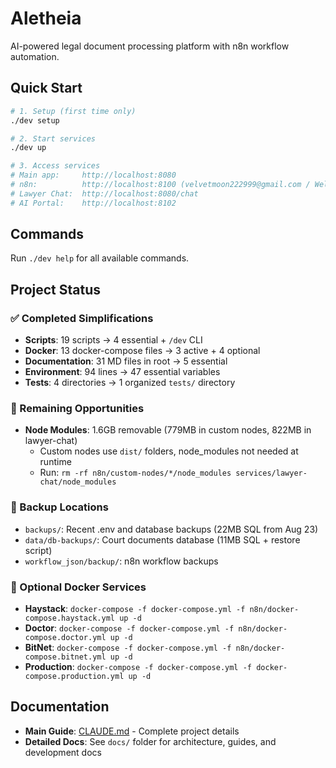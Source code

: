 # Aletheia

AI-powered legal document processing platform with n8n workflow automation.

## Quick Start

```bash
# 1. Setup (first time only)
./dev setup

# 2. Start services
./dev up

# 3. Access services
# Main app:     http://localhost:8080
# n8n:          http://localhost:8100 (velvetmoon222999@gmail.com / Welcome123!)
# Lawyer Chat:  http://localhost:8080/chat
# AI Portal:    http://localhost:8102
```

## Commands
Run `./dev help` for all available commands.

## Project Status

### ✅ Completed Simplifications
- **Scripts**: 19 scripts → 4 essential + `/dev` CLI
- **Docker**: 13 docker-compose files → 3 active + 4 optional
- **Documentation**: 31 MD files in root → 5 essential
- **Environment**: 94 lines → 47 essential variables
- **Tests**: 4 directories → 1 organized `tests/` directory

### 🔴 Remaining Opportunities
- **Node Modules**: 1.6GB removable (779MB in custom nodes, 822MB in lawyer-chat)
  - Custom nodes use `dist/` folders, node_modules not needed at runtime
  - Run: `rm -rf n8n/custom-nodes/*/node_modules services/lawyer-chat/node_modules`

### 📁 Backup Locations
- `backups/`: Recent .env and database backups (22MB SQL from Aug 23)
- `data/db-backups/`: Court documents database (11MB SQL + restore script)
- `workflow_json/backup/`: n8n workflow backups

### 🐳 Optional Docker Services
- **Haystack**: `docker-compose -f docker-compose.yml -f n8n/docker-compose.haystack.yml up -d`
- **Doctor**: `docker-compose -f docker-compose.yml -f n8n/docker-compose.doctor.yml up -d`
- **BitNet**: `docker-compose -f docker-compose.yml -f n8n/docker-compose.bitnet.yml up -d`
- **Production**: `docker-compose -f docker-compose.yml -f docker-compose.production.yml up -d`

## Documentation
- **Main Guide**: [CLAUDE.md](CLAUDE.md) - Complete project details
- **Detailed Docs**: See `docs/` folder for architecture, guides, and development docs